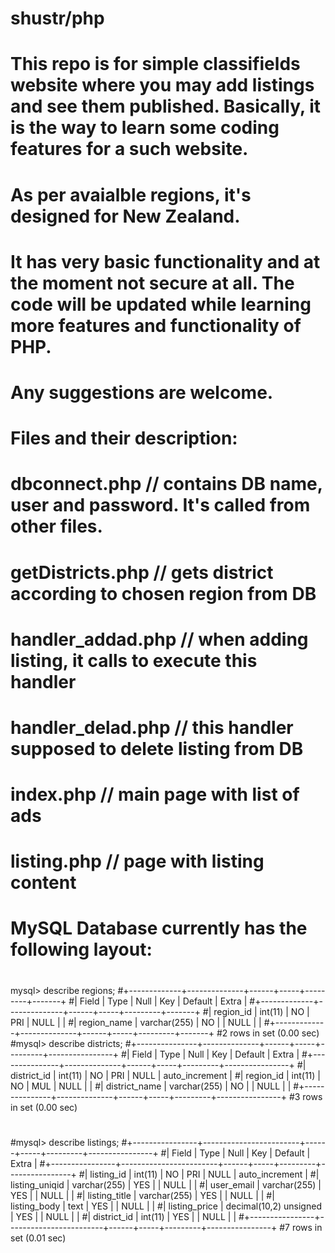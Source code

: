 # shustr/php
# 
# This repo is for simple classifields website where you may add listings and see them published. Basically, it is the way to learn some coding features for a such website. 
# As per avaialble regions, it's designed for New Zealand. 
# It has very basic functionality and at the moment not secure at all. The code will be updated while learning more features and functionality of PHP.
# Any suggestions are welcome.
# 
# Files and their description:
# dbconnect.php		// contains DB name, user and password. It's called from other files.
# getDistricts.php	// gets district according to chosen region from DB
# handler_addad.php	// when adding listing, it calls to execute this handler
# handler_delad.php	// this handler supposed to delete listing from DB
# index.php		// main page with list of ads
# listing.php		// page with listing content
# 
# MySQL Database currently has the following layout:
# 
mysql> describe regions;
#+-------------+--------------+------+-----+---------+-------+
#| Field       | Type         | Null | Key | Default | Extra |
#+-------------+--------------+------+-----+---------+-------+
#| region_id   | int(11)      | NO   | PRI | NULL    |       |
#| region_name | varchar(255) | NO   |     | NULL    |       |
#+-------------+--------------+------+-----+---------+-------+
#2 rows in set (0.00 sec)
#mysql> describe districts;
#+---------------+--------------+------+-----+---------+----------------+
#| Field         | Type         | Null | Key | Default | Extra          |
#+---------------+--------------+------+-----+---------+----------------+
#| district_id   | int(11)      | NO   | PRI | NULL    | auto_increment |
#| region_id     | int(11)      | NO   | MUL | NULL    |                |
#| district_name | varchar(255) | NO   |     | NULL    |                |
#+---------------+--------------+------+-----+---------+----------------+
#3 rows in set (0.00 sec)
#
#mysql> describe listings;
#+----------------+------------------------+------+-----+---------+----------------+
#| Field          | Type                   | Null | Key | Default | Extra          |
#+----------------+------------------------+------+-----+---------+----------------+
#| listing_id     | int(11)                | NO   | PRI | NULL    | auto_increment |
#| listing_uniqid | varchar(255)           | YES  |     | NULL    |                |
#| user_email     | varchar(255)           | YES  |     | NULL    |                |
#| listing_title  | varchar(255)           | YES  |     | NULL    |                |
#| listing_body   | text                   | YES  |     | NULL    |                |
#| listing_price  | decimal(10,2) unsigned | YES  |     | NULL    |                |
#| district_id    | int(11)                | YES  |     | NULL    |                |
#+----------------+------------------------+------+-----+---------+----------------+
#7 rows in set (0.01 sec)
#